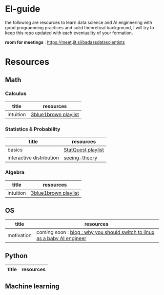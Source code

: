 # El-guide
the following are resources to learn data science and AI engineering with good programming practices and solid theoretical background,  I will try to keep this repo updated with each eventuality of your formation.

**room for meetings** : https://meet.jit.si/badassdatascientists

# Resources 
## Math

### Calculus
|title|resources|
|-----|---------|
|intuition|[3blue1brown playlist](https://www.youtube.com/watch?v=WUvTyaaNkzM&list=PLZHQObOWTQDMsr9K-rj53DwVRMYO3t5Yr)|

### Statistics & Probability
|title|resources|
|-----|---------|
|basics|[StatQuest playlist](https://www.youtube.com/watch?v=qBigTkBLU6g&list=PLblh5JKOoLUK0FLuzwntyYI10UQFUhsY9)|
|interactive distribution|[seeing-theory](https://seeing-theory.brown.edu/probability-distributions/index.html)|


### Algebra
|title|resources|
|-----|---------|
|intuition|[3blue1brown playlist](https://www.youtube.com/watch?v=fNk_zzaMoSs&list=PLZHQObOWTQDPD3MizzM2xVFitgF8hE_ab)|

## OS
|title|resources|
|-----|---------|
|motivation|coming soon : [blog : why you should switch to linux as a baby AI engineer]()|
 
## Python 
|title|resources|
|-----|---------|

## Machine learning
